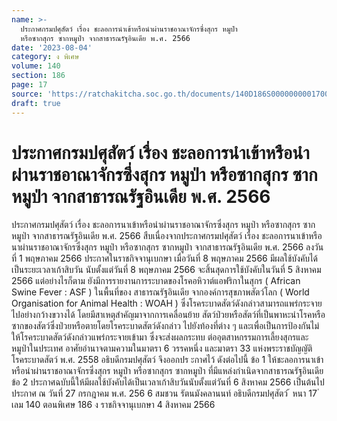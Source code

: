 ```yaml
---
name: >-
  ประกาศกรมปศุสัตว์ เรื่อง ชะลอการนำเข้าหรือนำผ่านราชอาณาจักรซึ่งสุกร หมูป่า
  หรือซากสุกร ซากหมูป่า จากสาธารณรัฐอินเดีย พ.ศ. 2566
date: '2023-08-04'
category: ง พิเศษ
volume: 140
section: 186
page: 17
source: 'https://ratchakitcha.soc.go.th/documents/140D186S0000000001700.pdf'
draft: true
---
```


# ประกาศกรมปศุสัตว์ เรื่อง ชะลอการนำเข้าหรือนำผ่านราชอาณาจักรซึ่งสุกร หมูป่า หรือซากสุกร ซากหมูป่า จากสาธารณรัฐอินเดีย พ.ศ. 2566

ประกาศกรมปศุสัตว์ เรื่อง ชะลอการนาเข้าหรือนำผ่านราชอาณาจักรซึ่งสุกร หมูป่า หรือซากสุกร ซากหมูป่า จากสาธารณรัฐอินเดีย พ.ศ. 2566 สืบเนื่องจากประกาศกรมปศุสัตว์ เรื่อง ชะลอการนาเข้าหรือนาผ่านราชอาณาจักรซึ่งสุกร หมูป่า หรือซากสุกร ซากหมูป่า จากสาธารณรัฐอินเดีย พ.ศ. 2566 ลงวันที่ 1 พฤษภาคม 2566 ประกาศในราชกิจจานุเบกษา เมื่อวันที่ 8 พฤษภาคม 2566 มีผลใช้บังคับได้เป็นระยะเวลาเก้าสิบวัน นับตั้งแต่วันที่ 8 พฤษภาคม 2566 จะสิ้นสุดการใช้บังคับในวันที่ 5 สิงหาคม 2566 แต่อย่างไรก็ตาม ยังมีการรายงานการระบาดของโรคอหิวาต์แอฟริกาในสุกร ( African Swine Fever : ASF ) ในพื้นที่ของ สาธารณรัฐอินเดีย จากองค์การสุขภาพสัตว์โลก ( World Organisation for Animal Health : WOAH ) ซึ่งโรคระบาดสัตว์ดังกล่าวสามารถแพร่กระจายไปอย่างกว้างขวางได้ โดยมีสาเหตุสำคัญมาจากการเคลื่อนย้าย สัตว์ป่วยหรือสัตว์ที่เป็นพาหะนำโรคหรือซากของสัตว์ซึ่งป่วยหรือตายโดยโรคระบาดสัตว์ดังกล่าว ไปยังท้องที่ต่าง ๆ และเพื่อเป็นการป้องกันไม่ให้โรคระบาดสัตว์ดังกล่าวแพร่กระจายเข้ามา ซึ่งจะส่งผลกระทบ ต่ออุตสาหกรรมการเลี้ยงสุกรและหมูป่าในประเทศ อาศัยอำนาจตามความในมาตรา 6 วรรคหนึ่ง และมาตรา 33 แห่งพระราชบัญญัติ โรคระบาดสัตว์ พ.ศ. 2558 อธิบดีกรมปศุสัตว์ จึงออกปร ะกาศไว้ ดังต่อไปนี้ ข้อ 1 ให้ชะลอการนาเข้าหรือนำผ่านราชอาณาจักรซึ่งสุกร หมูป่า หรือซากสุกร ซากหมูป่า ที่มีแหล่งกำเนิดจากสาธารณรัฐอินเดีย ข้อ 2 ประกาศฉบับนี้ให้มีผลใช้บังคับได้เป็นเวลาเก้าสิบวันนับตั้งแต่วันที่ 6 สิงหาคม 2566 เป็นต้นไป ประกาศ ณ วันที่ 27 กรกฎาคม พ.ศ. 256 6 สมชวน รัตนมังคลานนท์ อธิบดีกรมปศุสัตว์ ้ หนา 17 ่ เลม 140 ตอนพิเศษ 186 ง ราชกิจจานุเบกษา 4 สิงหาคม 2566
